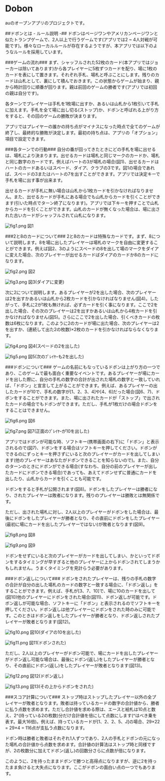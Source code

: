 # Dobon
auのオープンアプリのプロジェクトです。

##ドボンとは - ルール説明 -##
ドボンはページワンやアメリカンページワンと似たトランプゲームで、2人以上で行うゲームです(アプリでは2 ~ 4人対戦が可能です)。様々なローカルルールが存在するようですが、本アプリでは以下のようなルールを採用しています。

###ゲームの流れ###
まず、シャッフルされた52枚のカード(本アプリではジョーカーは除いてあります)から各プレイヤーに5枚ずつカードを配り、場に1枚のカードを表にして置きます。それぞれ手札、場札と呼ぶことにします。残りのカードは山札として、裏にして積んでおきます。この状態からゲームが始まり、親から時計回りに順番が回ります。親は前回のゲームの勝者です(アプリでは初回の親は自分です)。

各ターンでプレイヤーは手札を1枚場に出すか、あるいは山札から1枚引いて手札に加えます。手札を全て場に出し切る(ストップ)か、ドボンと呼ばれる上がり方をすると、その回のゲームの勝敗が決まります。

アプリではプレイヤーの誰かの持ち点がマイナスになった時点で全てのゲームが終了し、最終的な勝敗が決定します。最初の持ち点は、アプリの「オプション」項目で設定できます。

###各ターンでの行動###
自分の番が回ってきたときにどの手札を場に出せるは、場札により決まります。出せるカードは場札と同じマークのカードか、場札と同じ数字のカードです。例えばハートの3が場札の場合(図1)、出せるカードはハートのカードあるいはスペード、ダイア、クラブの3です。図1の場合であれば、スペードの3またはハートの7を出すことができます。アプリでは決定キーで手札を場に出す事が出来ます。

出せるカードが手札に無い場合は山札から1枚カードを引かなければなりません。また、出せるカードが手札にある場合でも山札からカードを引くことができます(引いた時点でターン終了になります)。アプリでは下キーを押すことで山札からカードを引くことができます。山札のカードが無くなった場合は、場に出された古いカードがシャッフルされて山札になります。

![fig1.png](https://bitbucket.org/repo/oyXobb/images/96683184-fig1.png "図1")
図1

###2と8のカードについて###
2と8のカードは特殊なカードです。まず、8について説明します。8を場に出したプレイヤーは場札のマークを自由に変更することができます。例えば図2、3のようにスペードの8を出して場のマークをダイアに変えた場合、次のプレイヤーが出せるカードばダイアのカードか8のカードになります。

![fig2.png](https://bitbucket.org/repo/oyXobb/images/2467151967-fig2.png "図2")
図2

![fig3.png](https://bitbucket.org/repo/oyXobb/images/3731763054-fig3.png "図3\(ダイアに変更\)")
図3(ダイアに変更)

次に2について説明します。あるプレイヤーが2を出した場合、次のプレイヤーは2を出すかあるいは山札から2枚カードを引かなければなりません(図4)。したがって、手札に2が1枚も無ければ、必ずカードを引く事になります。ここで2を出した場合、その次のプレイヤーは2を出すかあるいは山札から4枚カードを引かなければなりません(図5)。さらにここで2を出した場合、引くべきカードの枚数は6枚になります。このように2のカードが場に出た場合、次のプレイヤーは2を出すか、(連続して出た2の枚数)×2枚のカードを引かなければならなくなります。

![fig4.png](https://bitbucket.org/repo/oyXobb/images/1015557540-fig4.png "図4\(スペードの2を出した\)")
図4(スペードの2を出した)

![fig5.png](https://bitbucket.org/repo/oyXobb/images/615574831-fig5.png "図5\(次のﾌﾟﾚｲﾔｰも2を出した\)")
図5(次のﾌﾟﾚｲﾔｰも2を出した)

###ドボンについて###
ゲームの名前にもなっているドボンは上がり方の一つであり、このゲームで最も面白く重要なイベントです。あるプレイヤーが場にカードを出した際に、自分の手札の数字の合計が出された場札の数字と一致していれば、「ドボン」と宣言して上がることができます。例えば、あるプレイヤーの出したカードが10で、手札の数字が[1、2、3、4]や[4、6]だった場合(図6、7)、ドボンをすることができます。また、場に出されたカードが「ストップ」で出されたカードの場合でもドボンができます。ただし、手札が1枚だけの場合ドボンをすることはできません。

![fig6.png](https://bitbucket.org/repo/oyXobb/images/1938766907-fig6.png "図6")
図6

![fig7.png](https://bitbucket.org/repo/oyXobb/images/3542392784-fig7.png "図7\(正面のﾌﾟﾚｲﾔｰが10を出した\)")
図7(正面のﾌﾟﾚｲﾔｰが10を出した)

アプリではドボンが可能な時、ソフトキー(携帯画面の右下)に「ドボン」と表示されるので(図7)、ドボンをする場合はソフトキーを押してください。ドボンができるのにずっとキーを押さずにいると次のプレイヤーがカードを出してしまいます(他のプレイヤーはあなたがドボンできることを知らないので)。また、自分のターンのときにドボンができる場合(すなわち、自分の前のプレイヤーが出したカードにドボンできる場合)であっても、あえてドボンせずに普通にカードを出したり、山札からカードを引くことも可能です。

ドボンをすると手札が公開されます(図8)。ドボンをしたプレイヤーは勝者になり、されたプレイヤーは敗者になります。残りのプレイヤーは勝敗とは無関係です。

ただし、出された場札に対し、2人以上のプレイヤーがドボンをした場合は、最後にドボンをしたプレイヤーが勝者となり、その直前にドボンをしたプレイヤー(最初に場にカードを出したプレイヤーではない)が敗者となります(図9)。

![fig8.png](https://bitbucket.org/repo/oyXobb/images/3236254135-fig8.png "図8")
図8

![fig9.png](https://bitbucket.org/repo/oyXobb/images/4038735061-fig9.png "図9")
図9

ドボンをせずにいると次のプレイヤーがカードを出してしまい、かといってドボンをするタイミングが早すぎると他のプレイヤーに上からドボンされてしまうかもしれません。うまくタイミングを見計らう必要があります。

###ドボン返しについて###
ドボンをされたプレイヤーは、残りの手札の数字の合計が自分の出した場札のカードの数字と一致する場合に、「ドボン返し」をすることができます。例えば、手札が[3、7、10]で、場に10のカードを出して(図10)他のプレイヤーにドボンをされた場合(図11)、ドボン返しが可能です。ドボン返しが可能な場合、ソフトキーに「ドボン」と表示されるのでソフトキーを押してください。ドボン返しは他プレイヤーにドボンをされた時のみに可能です。このときはドボン返しをしたプレイヤーが勝者となり、ドボン返しされたプレイヤーが敗者となります(図12)。

![fig10.png](https://bitbucket.org/repo/oyXobb/images/2755516703-fig10.png "図10\(ダイアの10を出した\)")
図10(ダイアの10を出した)

![fig11.png](https://bitbucket.org/repo/oyXobb/images/3175531293-fig11.png "図11\(ドボンされた\)")
図11(ドボンされた)

ただし、2人以上のプレイヤーがドボン可能で、場にカードを出したプレイヤーがドボン返し可能な場合は、最後にドボン(返し)をしたプレイヤーが勝者となり、その直前にドボン(返し)をしたプレイヤーが敗者となります(図13)。

![fig12.png](https://bitbucket.org/repo/oyXobb/images/3134593162-fig12.png "図12\(ドボン返し\)")
図12(ドボン返し)

![fig13.png](https://bitbucket.org/repo/oyXobb/images/3647630592-fig13.png "図13\(その上からドボンをされた\)")
図13(その上からドボンをされた)

###スコア計算について###
ストップ時はストップしたプレイヤー以外の全プレイヤーが敗者となります。敗者は持っているカードの数字の合計値から、勝者に払う点数を求めます。ただし合計値を求める際は、エースと絵札は10点と数え、2^(持っている2の枚数)分だけ合計値を倍にして点数にします(^はべき乗を表す。最大16倍)。例えば、持っているカードが[1、2、2、5、J]の場合、29×22 = 29×4 = 116点が支払う点数になります。

ドボン時は勝者と敗者はそれぞれ1人ずつであり、2人の手札とドボンの元になった場札の合計値から点数を求めます。合計値の計算法はストップ時と同様ですが、2の枚数分に加えてドボン(返し)の回数分さらに点数が倍になります。

このように、2を持ったままドボンで勝つと高得点になりますが、逆に2を持ったまま負けると大失点になります。ここがドボンの面白い点の一つでもあります。